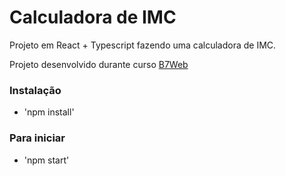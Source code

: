 # Calculadora de IMC

Projeto em React + Typescript fazendo uma calculadora de IMC.

Projeto desenvolvido durante curso [B7Web](https://b7web.com.br)

### Instalação
 - 'npm install'

### Para iniciar
- 'npm start'